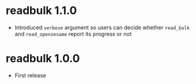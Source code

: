 # readbulk 1.1.0
* Introduced `verbose` argument so users can decide whether `read_bulk` and `read_opensesame` report its progress or not

# readbulk 1.0.0
* First release
